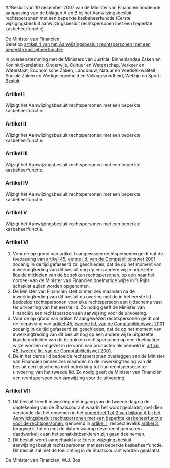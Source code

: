 <meta http-equiv='Content-Type' content='text/html; charset=utf-8' />

##Besluit van 10 december 2007 van de Minister van Financiën houdende aanpassing van de bijlagen A en B bij het Aanwijzingsbesluit rechtspersonen met een beperkte kasbeheerfunctie (Eerste wijzigingsbesluit aanwijzingsbesluit rechtspersonen met een beperkte kasbeheerfunctie)

De Minister van Financiën,  
Gelet op [artikel 4 van het Aanwijzingsbesluit rechtspersonen met een beperkte kasbeheerfunctie](../../../../../../../../../AMvB/aanwijzingsbesluit/rechtspersonen/met/een/beperkte/kasbeheerfunctie/BWBR0017117/README.md);

In overeenstemming met de Ministers van Justitie, Binnenlandse Zaken en Koninkrijksrelaties, Onderwijs, Cultuur en Wetenschap, Verkeer en Waterstaat, Economische Zaken, Landbouw, Natuur en Voedselkwaliteit, Sociale Zaken en Werkgelegenheid en Volksgezondheid, Welzijn en Sport;
Besluit:    

### Artikel  I  

Wijzigt het Aanwijzingsbesluit rechtspersonen met een beperkte kasbeheerfunctie. 

### Artikel  II  

Wijzigt het Aanwijzingsbesluit rechtspersonen met een beperkte kasbeheerfunctie. 

### Artikel  III  

Wijzigt het Aanwijzingsbesluit rechtspersonen met een beperkte kasbeheerfunctie. 

### Artikel  IV  

Wijzigt het Aanwijzingsbesluit rechtspersonen met een beperkte kasbeheerfunctie. 

### Artikel  V  

Wijzigt het Aanwijzingsbesluit rechtspersonen met een beperkte kasbeheerfunctie. 

### Artikel  VI  

1.  Voor de op grond van artikel I aangewezen rechtspersonen geldt dat de toepassing van [artikel 45, eerste lid, van de Comptabiliteitswet 2001](../../../../../../../../../wet/comptabiliteitswet/2001/BWBR0013891/README.md) zodanig in de tijd gefaseerd zal geschieden, dat de op het moment van inwerkingtreding van dit besluit nog op een andere wijze uitgezette liquide middelen van de betrokken rechtspersonen, op een naar het oordeel van de Minister van Financiën doelmatige wijze in ’s Rijks schatkist zullen worden opgenomen.   
2.  De Minister van Financiën stelt binnen zes maanden na de inwerkingtreding van dit besluit na overleg met de in het eerste lid bedoelde rechtspersonen voor elke rechtspersoon een tijdschema vast ter uitvoering van het eerste lid. Zo nodig geeft de Minister van Financiën een rechtspersoon een aanwijzing voor de uitvoering.   
3.  Voor de op grond van artikel IV aangewezen rechtspersonen geldt dat de toepassing van [artikel 45, tweede lid, van de Comptabiliteitswet 2001](../../../../../../../../../wet/comptabiliteitswet/2001/BWBR0013891/README.md) zodanig in de tijd gefaseerd zal geschieden, dat de op het moment van inwerkingtreding van dit besluit nog op een andere wijze uitgezette liquide middelen van de betrokken rechtspersonen op een doelmatige wijze worden omgezet in de vorm van producten als bedoeld in [artikel 45, tweede lid, van de Comptabiliteitswet 2001](../../../../../../../../../wet/comptabiliteitswet/2001/BWBR0013891/README.md).   
4.  De in het derde lid bedoelde rechtspersonen overleggen aan de Minister van Financiën binnen zes maanden na de inwerkingtreding van dit besluit een tijdschema met betrekking tot hun rechtspersoon ter uitvoering van het tweede lid. Zo nodig geeft de Minister van Financiën een rechtspersoon een aanwijzing voor de uitvoering.   

### Artikel  VII  

1.  Dit besluit treedt in werking met ingang van de tweede dag na de dagtekening van de Staatscourant waarin het wordt geplaatst, met dien verstande dat het opnemen in het [onderdeel 1 of 2 van bijlage A bij het Aanwijzingsbesluit rechtspersonen met een beperkte kasbeheerfunctie voor de rechtspersonen](../../../../../../../../../AMvB/aanwijzingsbesluit/rechtspersonen/met/een/beperkte/kasbeheerfunctie/BWBR0017117/README.md), genoemd in [artikel 1](../../../../../../../../../AMvB/aanwijzingsbesluit/rechtspersonen/met/een/beperkte/kasbeheerfunctie/BWBR0017117/README.md), respectievelijk [artikel 3](../../../../../../../../../AMvB/aanwijzingsbesluit/rechtspersonen/met/een/beperkte/kasbeheerfunctie/BWBR0017117/README.md), terugwerkt tot en met de datum waarop deze rechtspersonen daadwerkelijk aan het schatkistbankieren zijn gaan deelnemen.   
2.  Dit besluit wordt aangehaald als: Eerste wijzigingsbesluit aanwijzingsbesluit rechtspersonen met een beperkte kasbeheerfunctie.  
Dit besluit zal met de toelichting in de Staatscourant worden geplaatst.  

De 
Minister van Financiën, 
W.J. Bos     
